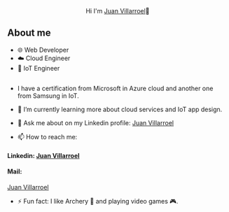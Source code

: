 <div align="center">
 <hi align="center">Hi I'm <a href="https://www.linkedin.com/in/juanvillarroelcapetillo/">Juan Villarroel</a>👋 </hi> 
</div>


## About me
- 🌐 Web Developer
- ☁️ Cloud Engineer
- 📲 IoT Engineer
  

##
-  I have a certification from Microsoft in Azure cloud and another one from Samsung in IoT. 
- 🌱 I’m currently learning more about cloud services and IoT app design. 
- 💬 Ask me about on my Linkedin profile: <a href="https://www.linkedin.com/in/juanvillarroelcapetillo/">Juan Villarroel</a>

- 📫 How to reach me: <br>
<h4> Linkedin: <a href="https://www.linkedin.com/in/juanvillarroelcapetillo/">Juan Villarroel</a></h4>

<h4> Mail:</h4> <a href="jcvillarroel_cap@outlook.com?Subject=Hi%20from%20Github">Juan Villarroel</a>
<br>

- ⚡ Fun fact: I like Archery 🏹 and playing video games 🎮.

